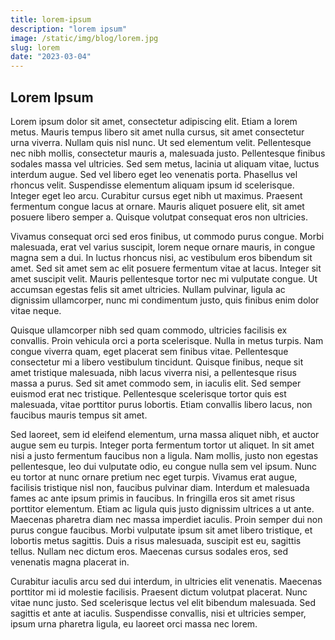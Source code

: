 ```yaml
---
title: lorem-ipsum
description: "lorem ipsum"
image: /static/img/blog/lorem.jpg
slug: lorem 
date: "2023-03-04"
---
```


## Lorem Ipsum
Lorem ipsum dolor sit amet, consectetur adipiscing elit. Etiam a lorem metus. Mauris tempus libero sit amet nulla cursus, sit amet consectetur urna viverra. Nullam quis nisl nunc. Ut sed elementum velit. Pellentesque nec nibh mollis, consectetur mauris a, malesuada justo. Pellentesque finibus sodales massa vel ultricies. Sed sem metus, lacinia ut aliquam vitae, luctus interdum augue. Sed vel libero eget leo venenatis porta. Phasellus vel rhoncus velit. Suspendisse elementum aliquam ipsum id scelerisque. Integer eget leo arcu. Curabitur cursus eget nibh ut maximus. Praesent fermentum congue lacus at ornare. Mauris aliquet posuere elit, sit amet posuere libero semper a. Quisque volutpat consequat eros non ultricies.

Vivamus consequat orci sed eros finibus, ut commodo purus congue. Morbi malesuada, erat vel varius suscipit, lorem neque ornare mauris, in congue magna sem a dui. In luctus rhoncus nisi, ac vestibulum eros bibendum sit amet. Sed sit amet sem ac elit posuere fermentum vitae at lacus. Integer sit amet suscipit velit. Mauris pellentesque tortor nec mi vulputate congue. Ut accumsan egestas felis sit amet ultricies. Nullam pulvinar, ligula ac dignissim ullamcorper, nunc mi condimentum justo, quis finibus enim dolor vitae neque.

Quisque ullamcorper nibh sed quam commodo, ultricies facilisis ex convallis. Proin vehicula orci a porta scelerisque. Nulla in metus turpis. Nam congue viverra quam, eget placerat sem finibus vitae. Pellentesque consectetur mi a libero vestibulum tincidunt. Quisque finibus, neque sit amet tristique malesuada, nibh lacus viverra nisi, a pellentesque risus massa a purus. Sed sit amet commodo sem, in iaculis elit. Sed semper euismod erat nec tristique. Pellentesque scelerisque tortor quis est malesuada, vitae porttitor purus lobortis. Etiam convallis libero lacus, non faucibus mauris tempus sit amet.

Sed laoreet, sem id eleifend elementum, urna massa aliquet nibh, et auctor augue sem eu turpis. Integer porta fermentum tortor ut aliquet. In sit amet nisi a justo fermentum faucibus non a ligula. Nam mollis, justo non egestas pellentesque, leo dui vulputate odio, eu congue nulla sem vel ipsum. Nunc eu tortor at nunc ornare pretium nec eget turpis. Vivamus erat augue, facilisis tristique nisl non, faucibus pulvinar diam. Interdum et malesuada fames ac ante ipsum primis in faucibus. In fringilla eros sit amet risus porttitor elementum. Etiam ac ligula quis justo dignissim ultrices a ut ante. Maecenas pharetra diam nec massa imperdiet iaculis. Proin semper dui non purus congue faucibus. Morbi vulputate ipsum sit amet libero tristique, et lobortis metus sagittis. Duis a risus malesuada, suscipit est eu, sagittis tellus. Nullam nec dictum eros. Maecenas cursus sodales eros, sed venenatis magna placerat in.

Curabitur iaculis arcu sed dui interdum, in ultricies elit venenatis. Maecenas porttitor mi id molestie facilisis. Praesent dictum volutpat placerat. Nunc vitae nunc justo. Sed scelerisque lectus vel elit bibendum malesuada. Sed sagittis et ante at iaculis. Suspendisse convallis, nisi et ultricies semper, ipsum urna pharetra ligula, eu laoreet orci massa nec lorem.
#